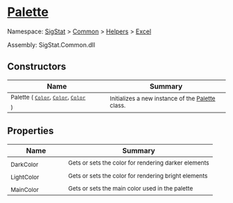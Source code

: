 # [Palette](./Palette.md)

Namespace: [SigStat]() > [Common](./../../README.md) > [Helpers](./../README.md) > [Excel](./README.md)

Assembly: SigStat.Common.dll


## Constructors

| Name | Summary | 
| --- | --- | 
| <sub>Palette ( [`Color`](https://docs.microsoft.com/en-us/dotnet/api/System.Drawing.Color), [`Color`](https://docs.microsoft.com/en-us/dotnet/api/System.Drawing.Color), [`Color`](https://docs.microsoft.com/en-us/dotnet/api/System.Drawing.Color) )</sub><em>&nbsp;&nbsp;&nbsp;&nbsp;&nbsp;&nbsp;&nbsp;&nbsp;&nbsp;&nbsp;&nbsp;&nbsp;</em>| <sub>Initializes a new instance of the [Palette](https://github.com/hargitomi97/sigstat/blob/master/docs/md/SigStat/Common/Helpers/Excel/Palette.md) class.</sub>| <br>


## Properties

| Name | Summary | 
| --- | --- | 
| <sub>DarkColor</sub><em>&nbsp;&nbsp;&nbsp;&nbsp;&nbsp;&nbsp;&nbsp;&nbsp;&nbsp;&nbsp;&nbsp;&nbsp;</em>| <sub>Gets or sets the color for rendering darker elements</sub>| <br>
| <sub>LightColor</sub><em>&nbsp;&nbsp;&nbsp;&nbsp;&nbsp;&nbsp;&nbsp;&nbsp;&nbsp;&nbsp;&nbsp;&nbsp;</em>| <sub>Gets or sets the color for rendering bright elements</sub>| <br>
| <sub>MainColor</sub><em>&nbsp;&nbsp;&nbsp;&nbsp;&nbsp;&nbsp;&nbsp;&nbsp;&nbsp;&nbsp;&nbsp;&nbsp;</em>| <sub>Gets or sets the main color used in the palette</sub>| <br>


